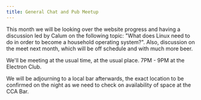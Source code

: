 ```yaml
---
title: General Chat and Pub Meetup
---
```


This month we will be looking over the website progress and having a discussion led by Calum on the following topic: "What does Linux need to do in order to become a household operating system?". Also, discussion on the meet next month, which will be off schedule and with much more beer.

We'll be meeting at the usual time, at the usual place. 7PM - 9PM at the Electron Club.

We will be adjourning to a local bar afterwards, the exact location to be confirmed on the night as we need to check on availability of space at the CCA Bar. 
